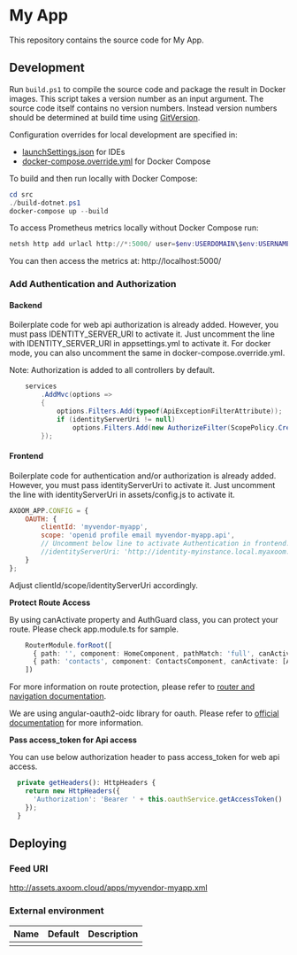 # My App

This repository contains the source code for My App.

## Development

Run `build.ps1` to compile the source code and package the result in Docker images. This script takes a version number as an input argument. The source code itself contains no version numbers. Instead version numbers should be determined at build time using [GitVersion](http://gitversion.readthedocs.io/).

Configuration overrides for local development are specified in:
- [launchSettings.json](src/App/Properties/launchSettings.json) for IDEs
- [docker-compose.override.yml](src/docker-compose.override.yml) for Docker Compose

To build and then run locally with Docker Compose:
```powershell
cd src
./build-dotnet.ps1
docker-compose up --build
```

To access Prometheus metrics locally without Docker Compose run:
```powershell
netsh http add urlacl http://*:5000/ user=$env:USERDOMAIN\$env:USERNAME
```
You can then access the metrics at: http://localhost:5000/

### Add Authentication and Authorization
#### Backend
Boilerplate code for web api authorization is already added. However, you must pass IDENTITY_SERVER_URI to activate it.
Just uncomment the line with IDENTITY_SERVER_URI in appsettings.yml to activate it. For docker mode, you can also 
uncomment the same in docker-compose.override.yml.

Note: Authorization is added to all controllers by default.
```csharp
    services
        .AddMvc(options =>
        {
            options.Filters.Add(typeof(ApiExceptionFilterAttribute));
            if (identityServerUri != null)
                options.Filters.Add(new AuthorizeFilter(ScopePolicy.Create(apiName)));
        });
```

#### Frontend
Boilerplate code for authentication and/or authorization is already added. However, you must pass identityServerUri to activate it.
Just uncomment the line with identityServerUri in assets/config.js to activate it. 

```javascript
AXOOM_APP.CONFIG = {
    OAUTH: {
        clientId: 'myvendor-myapp',
        scope: 'openid profile email myvendor-myapp.api',
        // Uncomment below line to activate Authentication in frontend.
        //identityServerUri: 'http://identity-myinstance.local.myaxoom.eu'
    }
};
```
Adjust clientId/scope/identityServerUri accordingly.

**Protect Route Access**

By using canActivate property and AuthGuard class, you can protect your route. Please check app.module.ts for sample.

```typescript
    RouterModule.forRoot([
      { path: '', component: HomeComponent, pathMatch: 'full', canActivate: [AuthGuard] },
      { path: 'contacts', component: ContactsComponent, canActivate: [AuthGuard] },
    ])
```

For more information on route protection, please refer to [router and navigation documentation](https://angular.io/guide/router).

We are using angular-oauth2-oidc library for oauth. Please refer to [official documentation](https://github.com/manfredsteyer/angular-oauth2-oidc) for more information.

**Pass access_token for Api access**

You can use below authorization header to pass access_token for web api access.

```typescript
  private getHeaders(): HttpHeaders {
    return new HttpHeaders({
      'Authorization': 'Bearer ' + this.oauthService.getAccessToken()
    });
  }

```

## Deploying

### Feed URI

http://assets.axoom.cloud/apps/myvendor-myapp.xml

### External environment

| Name | Default | Description |
| ---- | ------- | ----------- |
|      |         |             |



